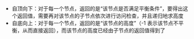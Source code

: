 - 自顶向下：对于每一个节点，返回的是“该节点是否满足平衡条件”，要得出这个返回值，需要再对该节点的子节点依次进行访问检查，并且递归地求高度
- 自底向上：对于每一个节点，返回的是“该节点的高度”（-1 表示该节点不平衡，从而直接返回），而该节点的高度已经由子节点的返回值得到了

